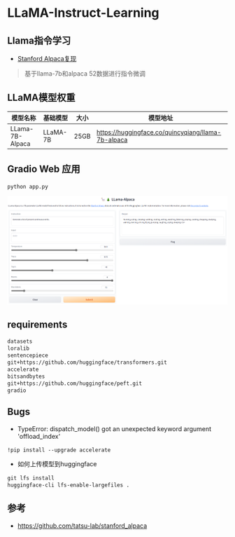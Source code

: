 # LLaMA-Instruct-Learning

## Llama指令学习

- [Stanford Alpaca复现](https://github.com/tatsu-lab/stanford_alpaca)

> 基于llama-7b和alpaca 52数据进行指令微调

## LLaMA模型权重

| 模型名称| 基础模型     | 大小   | 模型地址 |
|-----|----------|------|----|
| LLama-7B-Alpaca | LLaMA-7B | 25GB |https://huggingface.co/quincyqiang/llama-7b-alpaca|



## Gradio Web 应用

```shell
python app.py
```

![](https://raw.githubusercontent.com/yanqiangmiffy/LLaMA-Instruct-Learning/main/images/app_screenshot.png)

## requirements

```text
datasets
loralib
sentencepiece
git+https://github.com/huggingface/transformers.git
accelerate
bitsandbytes
git+https://github.com/huggingface/peft.git
gradio
```
## Bugs

- TypeError: dispatch_model() got an unexpected keyword argument 'offload_index'

```text
!pip install --upgrade accelerate
```

- 如何上传模型到huggingface

```text
git lfs install
huggingface-cli lfs-enable-largefiles .
```

## 参考

- https://github.com/tatsu-lab/stanford_alpaca